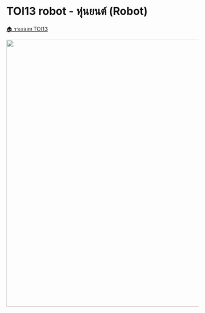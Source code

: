 <!-- @codegen_problem begin -->
# TOI13 robot - หุ่นยนต์ (Robot)

[🏠 รวมเฉลย TOI13](../)

<img width="700" src="https://github.com/krist7599555/toi/assets/19445033/80c80822-7583-4bcd-a705-dae3eacdee85" />
<!-- @codegen_problem end -->
